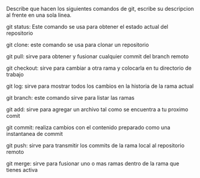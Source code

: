 Describe que hacen los siguientes comandos de git, escribe su descripcion al frente en una sola linea.

git status: Este comando se usa para obtener el estado actual del repositorio

git clone: este comando se usa para clonar un repositorio

git pull: sirve para obtener y fusionar cualquier commit del branch remoto 

git checkout: sirve para cambiar a otra rama y colocarla en tu directorio de trabajo

git log: sirve para mostrar todos los cambios en la historia de la rama actual

git branch: este comando sirve para listar las ramas

git add: sirve para agregar un archivo tal como se encuentra a tu proximo comit 

git commit: realiza cambios con el contenido preparado como una instantanea de commit

git push: sirve para transmitir los commits de la rama local al repositorio remoto

git merge: sirve para fusionar uno o mas ramas dentro de la rama que tienes activa
